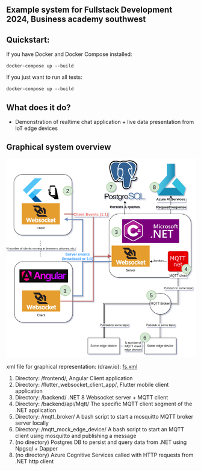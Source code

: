 ## Example system for Fullstack Development 2024, Business academy southwest

## Quickstart:
If you have Docker and Docker Compose installed:
```
docker-compose up --build
```
If you just want to run all tests: 
```
docker-compose up --build
```

## What does it do?

- Demonstration of realtime chat application + live data presentation from IoT edge devices

## Graphical system overview

![Diagram Description](fs.png)

xml file for graphical representation: (draw.io): [fs.xml](fs.xml)

1. Directory: /frontend/, Angular Client application
2. Directory: /flutter_websocket_client_app/, Flutter mobile client application
3. Directory: /backend/ .NET 8 Websocket server + MQTT client
4. Directory: /backend/api/Mqtt/ The specific MQTT client segment of the .NET application
5. Directory: /mqtt_broker/ A bash script to start a mosquitto MQTT broker server locally
6. Directory: /mqtt_mock_edge_device/ A bash script to start an MQTT client using mosquitto and publishing a message
7. (no directory) Postgres DB to persist and query data from .NET using Npgsql + Dapper
8. (no directory) Azure Cognitive Services called with HTTP requests from .NET http client
